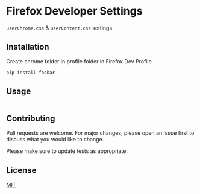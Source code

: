 # Firefox Developer Settings

`userChrome.css` & `userContent.css` settings

## Installation

Create chrome folder in profile folder in Firefox Dev Profile

```bash
pip install foobar
```

## Usage

```css

```

## Contributing

Pull requests are welcome. For major changes, please open an issue first to discuss what you would like to change.

Please make sure to update tests as appropriate.

## License
[MIT](https://choosealicense.com/licenses/mit/)